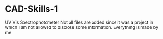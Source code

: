 # CAD-Skills-1
UV Vis Spectrophotometer
Not all files are added since it was a project in which I am not allowed to disclose some information.
Everything is made by me
